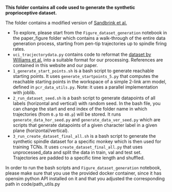 **This folder contains all code used to generate the synthetic proprioceptive dataset.**  

The folder contains a modified version of [Sandbrink et al.](https://elifesciences.org/articles/81499)

* To explore, please start from the `Figure_dataset_generation` notebook in the paper_figure folder which contains a walk-through of the entire data generation process, starting from pen-tip trajectories up to spindle firing rates.
* `uci_tracjectorydata.py` contains code to reformat the [ dataset by Williams et al.](https://archive.ics.uci.edu/ml/datasets/Character+Trajectories) into a suitable format for our processing. References are contained in this website and our paper.
* `1_generate_start_points.sh` is a bash script to generate reachable starting points. It uses `generate_startpoints_5.py` that computes the reachable starting points in the workspace of a simple 2-link arm model, defined in `pcr_data_utils.py`. Note: it uses a parallel implementation with joblib.
* `2_run_dataset_seed.sh` is a bash script to generate datapoints of all labels (horizontal and vertical) with random seed. In the bash file, you can change the start and end index of the folder name in which trajectories (from `0.p` to `40.p`) will be stored. It runs `generate_data_hor_seed.py` and `generate_data_ver_seed.py` which are scripts that generate datapoints of a given character label in a given plane (horizontal/vertical).
* `3_run_create_dataset_final_all.sh` is a bash script to generate the synthetic spindle dataset for a specific monkey which is then used for training TCNs. It uses `create_dataset_final_all.py` that uses unprocessed_data and split the data in train, val and test set. Trajectories are padded to a specific time length and shuffled.

In order to run the bash scripts and `Figure_dataset_generation` notebook, please make sure that you use the provided docker container, since it has opensim python API installed on it and that you adjusted the corresponding path in code/path_utils.py